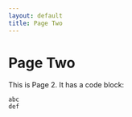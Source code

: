 ```yaml
---
layout: default
title: Page Two
---
```

# Page Two

This is Page 2. It has a code block:

```
abc
def
```